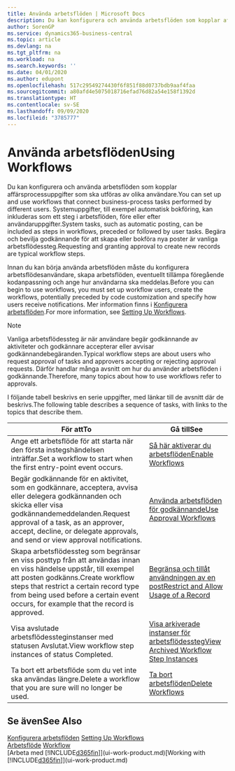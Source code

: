 ```yaml
---
title: Använda arbetsflöden | Microsoft Docs
description: Du kan konfigurera och använda arbetsflöden som kopplar affärsprocessuppgifter som ska utföras av olika användare. Systemuppgifter, till exempel automatisk bokföring, kan inkluderas som ett steg i arbetsflöden, före eller efter användaruppgifter. Begära och bevilja godkännande för att skapa eller bokföra nya poster är vanliga arbetsflödessteg.
author: SorenGP
ms.service: dynamics365-business-central
ms.topic: article
ms.devlang: na
ms.tgt_pltfrm: na
ms.workload: na
ms.search.keywords: ''
ms.date: 04/01/2020
ms.author: edupont
ms.openlocfilehash: 517c29549274430f6f851f88d0737bdb9aaf4faa
ms.sourcegitcommit: a80afd4e5075018716efad76d82a54e158f1392d
ms.translationtype: HT
ms.contentlocale: sv-SE
ms.lasthandoff: 09/09/2020
ms.locfileid: "3785777"
---
```

# <a name="using-workflows"></a><span data-ttu-id="60b6e-105">Använda arbetsflöden</span><span class="sxs-lookup"><span data-stu-id="60b6e-105">Using Workflows</span></span>
<span data-ttu-id="60b6e-106">Du kan konfigurera och använda arbetsflöden som kopplar affärsprocessuppgifter som ska utföras av olika användare.</span><span class="sxs-lookup"><span data-stu-id="60b6e-106">You can set up and use workflows that connect business-process tasks performed by different users.</span></span> <span data-ttu-id="60b6e-107">Systemuppgifter, till exempel automatisk bokföring, kan inkluderas som ett steg i arbetsflöden, före eller efter användaruppgifter.</span><span class="sxs-lookup"><span data-stu-id="60b6e-107">System tasks, such as automatic posting, can be included as steps in workflows, preceded or followed by user tasks.</span></span> <span data-ttu-id="60b6e-108">Begära och bevilja godkännande för att skapa eller bokföra nya poster är vanliga arbetsflödessteg.</span><span class="sxs-lookup"><span data-stu-id="60b6e-108">Requesting and granting approval to create new records are typical workflow steps.</span></span>  

 <span data-ttu-id="60b6e-109">Innan du kan börja använda arbetsflöden måste du konfigurera arbetsflödesanvändare, skapa arbetsflöden, eventuellt tillämpa föregående kodanpassning och ange hur användarna ska meddelas.</span><span class="sxs-lookup"><span data-stu-id="60b6e-109">Before you can begin to use workflows, you must set up workflow users, create the workflows, potentially preceded by code customization and specify how users receive notifications.</span></span> <span data-ttu-id="60b6e-110">Mer information finns i [Konfigurera arbetsflöden](across-set-up-workflows.md).</span><span class="sxs-lookup"><span data-stu-id="60b6e-110">For more information, see [Setting Up Workflows](across-set-up-workflows.md).</span></span>  

> [!NOTE]  
>  <span data-ttu-id="60b6e-111">Vanliga arbetsflödessteg är när användare begär godkännande av aktiviteter och godkännare accepterar eller avvisar godkännandebegäranden.</span><span class="sxs-lookup"><span data-stu-id="60b6e-111">Typical workflow steps are about users who request approval of tasks and approvers accepting or rejecting approval requests.</span></span> <span data-ttu-id="60b6e-112">Därför handlar många avsnitt om hur du använder arbetsflöden i godkännande.</span><span class="sxs-lookup"><span data-stu-id="60b6e-112">Therefore, many topics about how to use workflows refer to approvals.</span></span>  

 <span data-ttu-id="60b6e-113">I följande tabell beskrivs en serie uppgifter, med länkar till de avsnitt där de beskrivs.</span><span class="sxs-lookup"><span data-stu-id="60b6e-113">The following table describes a sequence of tasks, with links to the topics that describe them.</span></span>  

|<span data-ttu-id="60b6e-114">**För att**</span><span class="sxs-lookup"><span data-stu-id="60b6e-114">**To**</span></span>|<span data-ttu-id="60b6e-115">**Gå till**</span><span class="sxs-lookup"><span data-stu-id="60b6e-115">**See**</span></span>|  
|------------|-------------|  
|<span data-ttu-id="60b6e-116">Ange ett arbetsflöde för att starta när den första instegshändelsen inträffar.</span><span class="sxs-lookup"><span data-stu-id="60b6e-116">Set a workflow to start when the first entry-point event occurs.</span></span>|[<span data-ttu-id="60b6e-117">Så här aktiverar du arbetsflöden</span><span class="sxs-lookup"><span data-stu-id="60b6e-117">Enable Workflows</span></span>](across-how-to-enable-workflows.md)|  
|<span data-ttu-id="60b6e-118">Begär godkännande för en aktivitet, som en godkännare, acceptera, avvisa eller delegera godkännanden och skicka eller visa godkännandemeddelanden.</span><span class="sxs-lookup"><span data-stu-id="60b6e-118">Request approval of a task, as an approver, accept, decline, or delegate approvals, and send or view approval notifications.</span></span>|[<span data-ttu-id="60b6e-119">Använda arbetsflöden för godkännande</span><span class="sxs-lookup"><span data-stu-id="60b6e-119">Use Approval Workflows</span></span>](across-how-use-approval-workflows.md)|  
|<span data-ttu-id="60b6e-120">Skapa arbetsflödessteg som begränsar en viss posttyp från att användas innan en viss händelse uppstår, till exempel att posten godkänns.</span><span class="sxs-lookup"><span data-stu-id="60b6e-120">Create workflow steps that restrict a certain record type from being used before a certain event occurs, for example that the record is approved.</span></span>|[<span data-ttu-id="60b6e-121">Begränsa och tillåt användningen av en post</span><span class="sxs-lookup"><span data-stu-id="60b6e-121">Restrict and Allow Usage of a Record</span></span>](across-how-to-restrict-and-allow-usage-of-a-record.md)|  
|<span data-ttu-id="60b6e-122">Visa avslutade arbetsflödessteginstanser med statusen Avslutat.</span><span class="sxs-lookup"><span data-stu-id="60b6e-122">View workflow step instances of status Completed.</span></span>|[<span data-ttu-id="60b6e-123">Visa arkiverade instanser för arbetsflödessteg</span><span class="sxs-lookup"><span data-stu-id="60b6e-123">View Archived Workflow Step Instances</span></span>](across-how-to-view-archived-workflow-step-instances.md)|  
|<span data-ttu-id="60b6e-124">Ta bort ett arbetsflöde som du vet inte ska användas längre.</span><span class="sxs-lookup"><span data-stu-id="60b6e-124">Delete a workflow that you are sure will no longer be used.</span></span>|[<span data-ttu-id="60b6e-125">Ta bort arbetsflöden</span><span class="sxs-lookup"><span data-stu-id="60b6e-125">Delete Workflows</span></span>](across-how-to-delete-workflows.md)|  

## <a name="see-also"></a><span data-ttu-id="60b6e-126">Se även</span><span class="sxs-lookup"><span data-stu-id="60b6e-126">See Also</span></span>  
<span data-ttu-id="60b6e-127">[Konfigurera arbetsflöden](across-set-up-workflows.md) </span><span class="sxs-lookup"><span data-stu-id="60b6e-127">[Setting Up Workflows](across-set-up-workflows.md) </span></span>  
<span data-ttu-id="60b6e-128">[Arbetsflöde](across-workflow.md) </span><span class="sxs-lookup"><span data-stu-id="60b6e-128">[Workflow](across-workflow.md) </span></span>  
<span data-ttu-id="60b6e-129">[Arbeta med [!INCLUDE[d365fin](includes/d365fin_md.md)]](ui-work-product.md)</span><span class="sxs-lookup"><span data-stu-id="60b6e-129">[Working with [!INCLUDE[d365fin](includes/d365fin_md.md)]](ui-work-product.md)</span></span>
